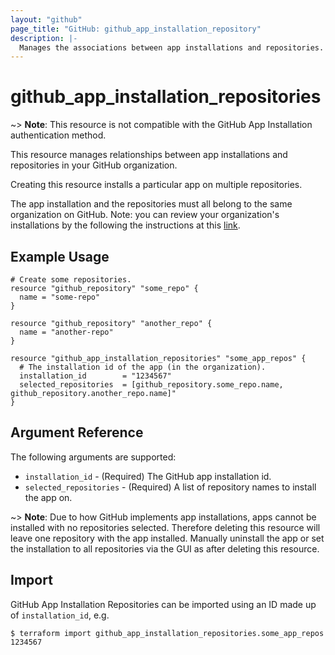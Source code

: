 ```yaml
---
layout: "github"
page_title: "GitHub: github_app_installation_repository"
description: |-
  Manages the associations between app installations and repositories.
---
```


# github_app_installation_repositories

~> **Note**: This resource is not compatible with the GitHub App Installation authentication method.

This resource manages relationships between app installations and repositories
in your GitHub organization.

Creating this resource installs a particular app on multiple repositories.

The app installation and the repositories must all belong to the same
organization on GitHub. Note: you can review your organization's installations
by the following the instructions at this
[link](https://docs.github.com/en/github/setting-up-and-managing-organizations-and-teams/reviewing-your-organizations-installed-integrations).

## Example Usage

```hcl
# Create some repositories.
resource "github_repository" "some_repo" {
  name = "some-repo"
}

resource "github_repository" "another_repo" {
  name = "another-repo"
}

resource "github_app_installation_repositories" "some_app_repos" {
  # The installation id of the app (in the organization).
  installation_id        = "1234567"
  selected_repositories  = [github_repository.some_repo.name, github_repository.another_repo.name]"
}
```

## Argument Reference

The following arguments are supported:

* `installation_id`       - (Required) The GitHub app installation id.
* `selected_repositories` - (Required) A list of repository names to install the app on.

~> **Note**: Due to how GitHub implements app installations, apps cannot be installed with no repositories selected. Therefore deleting this resource will leave one repository with the app installed. Manually uninstall the app or set the installation to all repositories via the GUI as after deleting this resource.

## Import

GitHub App Installation Repositories can be imported
using an ID made up of `installation_id`, e.g.

```
$ terraform import github_app_installation_repositories.some_app_repos 1234567
```
